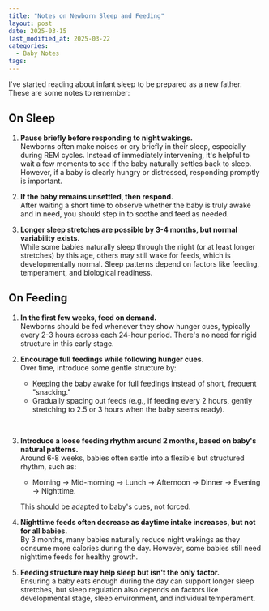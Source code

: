 ```yaml
---
title: "Notes on Newborn Sleep and Feeding"
layout: post
date: 2025-03-15
last_modified_at: 2025-03-22
categories:
  - Baby Notes
tags:
---
```


I've started reading about infant sleep to be prepared as a new father.  These are some notes to remember:  

## On Sleep

1. **Pause briefly before responding to night wakings.**  
   Newborns often make noises or cry briefly in their sleep, especially during REM cycles. Instead of immediately intervening, it's helpful to wait a few moments to see if the baby naturally settles back to sleep. However, if a baby is clearly hungry or distressed, responding promptly is important.  

2. **If the baby remains unsettled, then respond.**  
   After waiting a short time to observe whether the baby is truly awake and in need, you should step in to soothe and feed as needed.  

3. **Longer sleep stretches are possible by 3-4 months, but normal variability exists.**  
   While some babies naturally sleep through the night (or at least longer stretches) by this age, others may still wake for feeds, which is developmentally normal. Sleep patterns depend on factors like feeding, temperament, and biological readiness.  

## On Feeding

1. **In the first few weeks, feed on demand.**  
   Newborns should be fed whenever they show hunger cues, typically every 2-3 hours across each 24-hour period. There's no need for rigid structure in this early stage.  

2. **Encourage full feedings while following hunger cues.**  
   Over time, introduce some gentle structure by:  
   - Keeping the baby awake for full feedings instead of short, frequent "snacking."  
   - Gradually spacing out feeds (e.g., if feeding every 2 hours, gently stretching to 2.5 or 3 hours when the baby seems ready).  
<br>

3. **Introduce a loose feeding rhythm around 2 months, based on baby's natural patterns.**  
   Around 6-8 weeks, babies often settle into a flexible but structured rhythm, such as:  
   - Morning → Mid-morning → Lunch → Afternoon → Dinner → Evening → Nighttime.  

   This should be adapted to baby's cues, not forced.  

4. **Nighttime feeds often decrease as daytime intake increases, but not for all babies.**  
   By 3 months, many babies naturally reduce night wakings as they consume more calories during the day. However, some babies still need nighttime feeds for healthy growth.  

5. **Feeding structure may help sleep but isn't the only factor.**  
   Ensuring a baby eats enough during the day can support longer sleep stretches, but sleep regulation also depends on factors like developmental stage, sleep environment, and individual temperament.  
